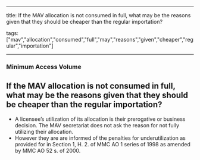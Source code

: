 
---

title: If the MAV allocation is not consumed in full, what may be the reasons given that they should be cheaper than the regular importation?

tags: ["mav","allocation","consumed","full","may","reasons","given","cheaper","regular","importation"]

---

### Minimum Access Volume

## If the MAV allocation is not consumed in full, what may be the reasons given that they should be cheaper than the regular importation?


 - A licensee’s utilization of its allocation is their prerogative or business decision.  The MAV secretariat does not ask the reason for not fully utilizing their allocation. 
 - However they are are informed of the penalties for underutilization as provided for in Section 1, H. 2. of MMC AO 1 series of 1998 as amended by MMC AO 52 s. of 2000.
